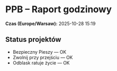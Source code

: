 # PPB – Raport godzinowy
**Czas (Europe/Warsaw):** 2025-10-28 15:19

## Status projektów
- Bezpieczny Pieszy — OK
- Zwolnij przy przejściu — OK
- Odblask ratuje życie — OK

